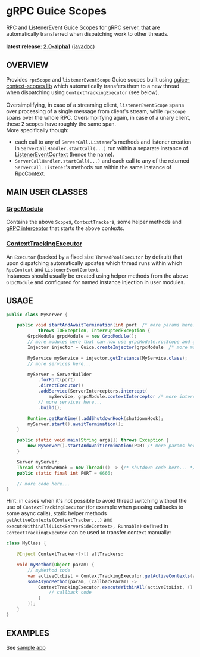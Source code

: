 # gRPC Guice Scopes

RPC and ListenerEvent Guice Scopes for gRPC server, that are automatically transferred when dispatching work to other threads.<br/>
<br/>
**latest release: [2.0-alpha1](https://search.maven.org/artifact/pl.morgwai.base/grpc-scopes/2.0-alpha1/jar)**
([javadoc](https://javadoc.io/doc/pl.morgwai.base/grpc-scopes/2.0-alpha1))


## OVERVIEW

Provides `rpcScope` and `listenerEventScope` Guice scopes built using [guice-context-scopes lib](https://github.com/morgwai/guice-context-scopes) which automatically transfers them to a new thread when dispatching using `ContextTrackingExecutor` (see below).<br/>
<br/>
Oversimplifying, in case of a streaming client, `listenerEventScope` spans over processing of a single message from client's stream, while `rpcScope` spans over the whole RPC. Oversimplifying again, in case of a unary client, these 2 scopes have roughly the same span.<br/>
More specifically though:
* each call to any of `ServerCall.Listener`'s methods and listener creation in `ServerCallHandler.startCall(...)` run within a separate instance of [ListenerEventContext](src/main/java/pl/morgwai/base/grpc/scopes/ListenerEventContext.java) (hence the name).
* `ServerCallHandler.startCall(...)` and each call to any of the returned `ServerCall.Listener`'s methods run within the same instance of [RpcContext](src/main/java/pl/morgwai/base/grpc/scopes/RpcContext.java).


## MAIN USER CLASSES

### [GrpcModule](src/main/java/pl/morgwai/base/grpc/scopes/GrpcModule.java)
Contains the above `Scope`s, `ContextTracker`s, some helper methods and [gRPC interceptor](src/main/java/pl/morgwai/base/grpc/scopes/ContextInterceptor.java) that starts the above contexts.

### [ContextTrackingExecutor](src/main/java/pl/morgwai/base/grpc/scopes/ContextTrackingExecutor.java)
An `Executor` (backed by a fixed size `ThreadPoolExecutor` by default) that upon dispatching automatically updates which thread runs within which `RpcContext` and `ListenerEventContext`.<br/>
Instances should usually be created using helper methods from the above `GrpcModule` and configured for named instance injection in user modules.


## USAGE

```java
public class MyServer {

    public void startAndAwaitTermination(int port  /* more params here... */)
            throws IOException, InterruptedException {
        GrpcModule grpcModule = new GrpcModule();
        // more modules here that can now use grpcModule.rpcScope and grpcModule.listenerEventScope
        Injector injector = Guice.createInjector(grpcModule  /* more modules here... */);

        MyService myService = injector.getInstance(MyService.class);
        // more services here...

        myServer = ServerBuilder
            .forPort(port)
            .directExecutor()
            .addService(ServerInterceptors.intercept(
                myService, grpcModule.contextInterceptor /* more interceptors here... */))
            // more services here...
            .build();

        Runtime.getRuntime().addShutdownHook(shutdownHook);
        myServer.start().awaitTermination();
    }

    public static void main(String args[]) throws Exception {
        new MyServer().startAndAwaitTermination(PORT /* more params here... */);
    }

    Server myServer;
    Thread shutdownHook = new Thread(() -> {/* shutdown code here... */});
    public static final int PORT = 6666;

    // more code here...
}
```

Hint: in cases when it's not possible to avoid thread switching without the use of `ContextTrackingExecutor` (for example when passing callbacks to some async calls), static helper methods `getActiveContexts(ContextTracker...)` and `executeWithinAll(List<ServerSideContext>, Runnable)` defined in `ContextTrackingExecutor` can be used to transfer context manually:

```java
class MyClass {

    @Inject ContextTracker<?>[] allTrackers;

    void myMethod(Object param) {
        // myMethod code
        var activeCtxList = ContextTrackingExecutor.getActiveContexts(allTrackers);
        someAsyncMethod(param, (callbackParam) ->
            ContextTrackingExecutor.executeWithinAll(activeCtxList, () -> {
                // callback code
            }
        ));
    }
}
```


## EXAMPLES

See [sample app](sample)
